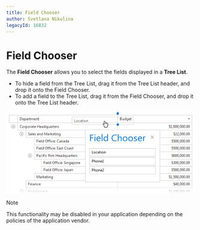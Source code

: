 ```yaml
---
title: Field Chooser
author: Svetlana Nikulina
legacyId: 16832
---
```

# Field Chooser
The **Field Chooser** allows you to select the fields displayed in a **Tree List**.
* To hide a field from the Tree List, drag it from the Tree List header, and drop it onto the Field Chooser.
* To add a field to the Tree List, drag it from the Field Chooser, and drop it onto the Tree List header.

![EUD_TreeList_Field Chooser](../../../images/img22695.png)

> [!NOTE]
> This functionality may be disabled in your application depending on the policies of the application vendor.